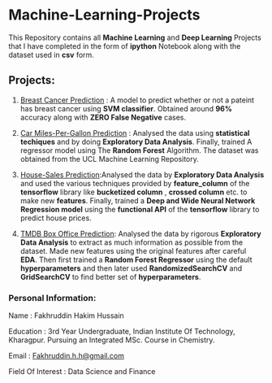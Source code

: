 # Machine-Learning-Projects
This Repository contains all **Machine Learning** and **Deep Learning** Projects that I have completed in the form of **ipython** Notebook along with the dataset used in **csv** form.

## Projects:

1. [Breast Cancer Prediction](https://github.com/Fakhruddin12/Machine-Learning-Projects/blob/master/Breast-Cancer-Prediction/Breast_Cancer.ipynb) : A model to predict whether or not a pateint has breast cancer using **SVM classifier**. Obtained around **96%** accuracy along with **ZERO False Negative** cases.

2. [Car Miles-Per-Gallon Prediction](https://github.com/Fakhruddin12/Machine-Learning-Projects/blob/master/Car-mpg-Prediction/Car-mpg-Prediction.ipynb) : Analysed the data using **statistical techiques** and by doing **Exploratory Data Analysis**. Finally, trained A regressor model using The **Random Forest** Algorithm. The dataset was obtained from the UCL Machine Learning Repository.

3. [House-Sales Prediction](https://github.com/Fakhruddin12/Machine-Learning-Projects/blob/master/House-Sales-Prediction/House-sales-prediction.ipynb):Analysed the data by **Exploratory Data Analysis** and used the various techniques provided by **feature_column** of the **tensorflow** library like **bucketized  column** , **crossed column** etc. to make new **features**. Finally, trained a **Deep and Wide Neural Network Regression model** using the **functional API** of the **tensorflow** library to predict house prices.

4. [TMDB Box Office Prediction](https://github.com/Fakhruddin12/Machine-Learning-Projects/blob/master/TMDB-Box-Office-Prediction/TMBD_Box_Office_Prediction.ipynb): Analysed the data by rigorous **Exploratory Data Analysis** to extract as much information as possible from the dataset. Made new features using the original features after careful **EDA**. Then first trained a **Random Forest Regressor** using the default **hyperparameters** and then later used **RandomizedSearchCV** and **GridSearchCV** to find better set of **hyperparameters**. 


### Personal Information:

Name : Fakhruddin Hakim Hussain

Education : 3rd Year Undergraduate, Indian Institute Of Technology, Kharagpur. Pursuing an Integrated MSc. Course in Chemistry.

Email : Fakhruddin.h.h@gmail.com

Field Of Interest : Data Science and Finance
